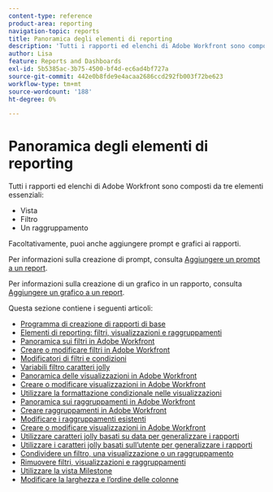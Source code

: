 ```yaml
---
content-type: reference
product-area: reporting
navigation-topic: reports
title: Panoramica degli elementi di reporting
description: 'Tutti i rapporti ed elenchi di Adobe Workfront sono composti da tre elementi essenziali: visualizzazioni, filtri e raggruppamenti.'
author: Lisa
feature: Reports and Dashboards
exl-id: 5b5385ac-3b75-4500-bf4d-ec6ad4bf727a
source-git-commit: 442e0b8fde9e4acaa2686ccd292fb003f72be623
workflow-type: tm+mt
source-wordcount: '188'
ht-degree: 0%

---
```


# Panoramica degli elementi di reporting

Tutti i rapporti ed elenchi di Adobe Workfront sono composti da tre elementi essenziali:

* Vista
* Filtro
* Un raggruppamento

Facoltativamente, puoi anche aggiungere prompt e grafici ai rapporti.

Per informazioni sulla creazione di prompt, consulta [Aggiungere un prompt a un report](../../../reports-and-dashboards/reports/creating-and-managing-reports/add-prompt-report.md).

Per informazioni sulla creazione di un grafico in un rapporto, consulta [Aggiungere un grafico a un report](../../../reports-and-dashboards/reports/creating-and-managing-reports/add-chart-report.md).

Questa sezione contiene i seguenti articoli:

* [Programma di creazione di rapporti di base](https://one.workfront.com/s/basic-report-creation-program)
* [Elementi di reporting: filtri, visualizzazioni e raggruppamenti](../../../reports-and-dashboards/reports/reporting-elements/reporting-elements-filters-views-groupings.md)
* [Panoramica sui filtri in Adobe Workfront](../../../reports-and-dashboards/reports/reporting-elements/filters-overview.md)
* [Creare o modificare filtri in Adobe Workfront](../../../reports-and-dashboards/reports/reporting-elements/create-filters.md)
* [Modificatori di filtri e condizioni](../../../reports-and-dashboards/reports/reporting-elements/filter-condition-modifiers.md)
* [Variabili filtro caratteri jolly](../../../reports-and-dashboards/reports/reporting-elements/understand-wildcard-filter-variables.md)
* [Panoramica delle visualizzazioni in Adobe Workfront](../../../reports-and-dashboards/reports/reporting-elements/views-overview.md)
* [Creare o modificare visualizzazioni in Adobe Workfront](../../../reports-and-dashboards/reports/reporting-elements/create-edit-views.md)
* [Utilizzare la formattazione condizionale nelle visualizzazioni](../../../reports-and-dashboards/reports/reporting-elements/use-conditional-formatting-views.md)
* [Panoramica sui raggruppamenti in Adobe Workfront](../../../reports-and-dashboards/reports/reporting-elements/groupings-overview.md)
* [Creare raggruppamenti in Adobe Workfront](../../../reports-and-dashboards/reports/reporting-elements/create-groupings.md)
* [Modificare i raggruppamenti esistenti](../../../reports-and-dashboards/reports/reporting-elements/edit-existing-groupings.md)
* [Creare o modificare visualizzazioni in Adobe Workfront](../../../reports-and-dashboards/reports/reporting-elements/create-edit-views.md)
* [Utilizzare caratteri jolly basati su data per generalizzare i rapporti](../../../reports-and-dashboards/reports/reporting-elements/use-date-based-wildcards-generalize-reports.md)
* [Utilizzare i caratteri jolly basati sull’utente per generalizzare i rapporti](../../../reports-and-dashboards/reports/reporting-elements/use-user-based-wildcards-generalize-reports.md)
* [Condividere un filtro, una visualizzazione o un raggruppamento](../../../reports-and-dashboards/reports/reporting-elements/share-filter-view-grouping.md)
* [Rimuovere filtri, visualizzazioni e raggruppamenti](../../../reports-and-dashboards/reports/reporting-elements/remove-filters-views-groupings.md)
* [Utilizzare la vista Milestone](../../../reports-and-dashboards/reports/reporting-elements/use-milestone-view.md)
* [Modificare la larghezza e l’ordine delle colonne](../../../reports-and-dashboards/reports/reporting-elements/modify-column-width-order.md)
